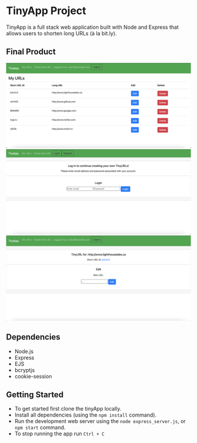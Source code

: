 # TinyApp Project

TinyApp is a full stack web application built with Node and Express that allows users to shorten long URLs (à la bit.ly).

## Final Product

!["Screenshot of the URLS page"](https://github.com/hpatel1959/tinyapp/blob/main/docs/urls-page.png?raw=true)
!["Screenshot of the login page"](https://github.com/hpatel1959/tinyapp/blob/main/docs/urls-login-page.png?raw=true)
!["Screenshot of the edit URL page"](https://github.com/hpatel1959/tinyapp/blob/main/docs/urls-edit-page.png?raw=true)

## Dependencies

- Node.js
- Express
- EJS
- bcryptjs
- cookie-session

## Getting Started

- To get started first clone the tinyApp locally.
- Install all dependencies (using the `npm install` command).
- Run the development web server using the `node express_server.js`, or `npm start` command.
- To stop running the app run `Ctrl + C`
